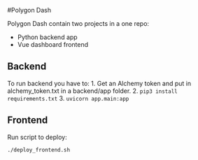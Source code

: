 #Polygon Dash

Polygon Dash contain two projects in a one repo:
 - Python backend app
 - Vue dashboard frontend


## Backend

To run backend you have to:
    1. Get an Alchemy token and put in alchemy_token.txt in a backend/app folder.
    2. ```pip3 install requirements.txt```
    3. ```uvicorn app.main:app```



## Frontend

Run script to deploy:
```
./deploy_frontend.sh
```

